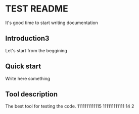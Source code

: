 # TEST README
 It's good time to start writing documentation

## Introduction3
Let's start from the beggining

## Quick start
Write here something

## Tool description
The best tool for testing the code.
1111111111115
111111111111
14
2
